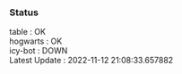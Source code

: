 ### Status


table : OK  
hogwarts : OK  
icy-bot : DOWN  
Latest Update : 2022-11-12 21:08:33.657882
